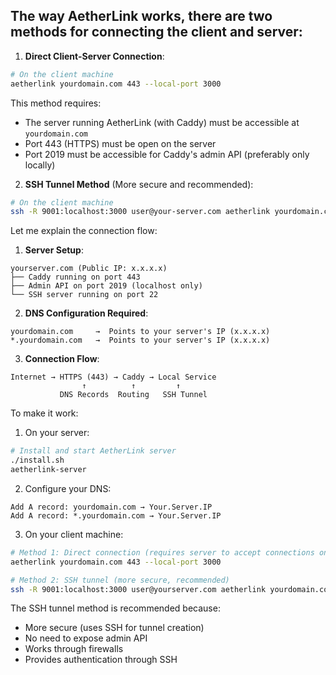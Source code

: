 ## The way AetherLink works, there are two methods for connecting the client and server:

1. **Direct Client-Server Connection**:
```bash
# On the client machine
aetherlink yourdomain.com 443 --local-port 3000
```
This method requires:
- The server running AetherLink (with Caddy) must be accessible at `yourdomain.com`
- Port 443 (HTTPS) must be open on the server
- Port 2019 must be accessible for Caddy's admin API (preferably only locally)

2. **SSH Tunnel Method** (More secure and recommended):
```bash
# On the client machine
ssh -R 9001:localhost:3000 user@your-server.com aetherlink yourdomain.com 9001
```

Let me explain the connection flow:

1. **Server Setup**:
```
yourserver.com (Public IP: x.x.x.x)
├── Caddy running on port 443
├── Admin API on port 2019 (localhost only)
└── SSH server running on port 22
```

2. **DNS Configuration Required**:
```
yourdomain.com     →  Points to your server's IP (x.x.x.x)
*.yourdomain.com   →  Points to your server's IP (x.x.x.x)
```

3. **Connection Flow**:
```
Internet → HTTPS (443) → Caddy → Local Service
                ↑          ↑         ↑
           DNS Records  Routing   SSH Tunnel
```

To make it work:

1. On your server:
```bash
# Install and start AetherLink server
./install.sh
aetherlink-server
```

2. Configure your DNS:
```
Add A record: yourdomain.com → Your.Server.IP
Add A record: *.yourdomain.com → Your.Server.IP
```

3. On your client machine:
```bash
# Method 1: Direct connection (requires server to accept connections on port 2019)
aetherlink yourdomain.com 443 --local-port 3000

# Method 2: SSH tunnel (more secure, recommended)
ssh -R 9001:localhost:3000 user@yourserver.com aetherlink yourdomain.com 9001
```

The SSH tunnel method is recommended because:
- More secure (uses SSH for tunnel creation)
- No need to expose admin API
- Works through firewalls
- Provides authentication through SSH
